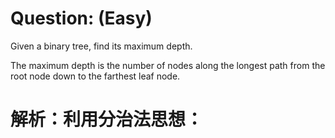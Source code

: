 # Question: (Easy)

Given a binary tree, find its maximum depth.

The maximum depth is the number of nodes along the longest path from the root node down to the farthest leaf node.

# 解析：利用分治法思想：

